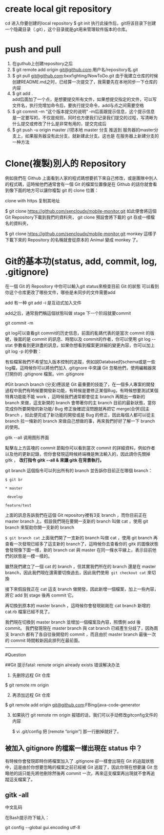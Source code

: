 # create local git repository
cd 进入你要创建的local repository
$ git init
执行此操作后，git将该目录下创建一个隐藏目录（.git），这个目录就是git用来管理软件版本的仓库。

# push and pull

1. 在guthub上创建repository之后
2. $ git remote add origin git@github.com:用户名/repository名.git
3. $ git pull git@github.com:bxxfighting/NowToDo.git  由于我建立仓库的时候创建README.md之时，已经算一次提交了，我需要先在本地同步一下仓库的内容
4. $ git add .  
    add后面加了一个点，是想要提交所有文件，如果想提交指定的文件，可以写文件名，执行完增加命令后，要执行提交命令，add与点之间需要空格
5. $ git commit –m “这个版本提交的说明”
    -m后面跟提示信息，这个提示信息是一定要写的，不仅是规则，同时也方便我们记录我们提交的过程，写清晰为什么提交或修改了什么是非常有用的，提交完成后
6. $ git push -u origin master //把本地 master 分支 推送到 服务器的master分支上，如果服务器没有此分支，就新建此分支。这也是 在服务器上新建分支的一种方法



# Clone(複製)別人的 Repository
例如我們在 Github 上面看到人家的程式碼想要抓下來自己修改，或是團隊中別人的程式碼，這時候他們通常會有一個 Git 的檔案位置像是在 Github 的話你就會看到像下面的地方可以讓你複製 git 的 clone 位置：

clone with https  复制其地址

$ git clone https://github.com/sencloudx/mobile-monitor.git
如此便會將這個 Git Repository下載到我們的資料夾， git clone 預設會將下載的 git 存成一樣檔名的資料夾，

$ git clone https://github.com/sencloudx/mobile-monitor.git monkey
這樣子下載下來的 Repository 的名稱就會從原本的 Animal 變成 monkey 了。

# Git的基本功(status, add, commit, log, .gitignore)

在一個 Git 的 Repository 中你可以輸入git status來檢查目前 Git 的狀態
可以看到你这个仓库更改了哪些文件，哪些是未同步的文件需要add

add   有一种 git add -i 是互动式加入文件

add之后，通常我們稱這個狀態叫做 stage 下一个阶段就要commit

git commit -m

git log可以查看git commit的历史信息，前面的亂碼代表的是當次 commit 的版號，後面的是 commit 的訊息、時間以及 commit的作者，你可以使用 git log --stat 參數看到更詳盡的訊息，如果你想看到檔案更詳細的變更內容，你可以加上 git log -p 的參數：


有些檔案我們不希望加入版本控制的追蹤，例如說Database的schema或是一些log檔，這時候你可以將他們加入 .gitignore 中來讓 Git 忽略他們，使用編輯器來打開你的 .gitignore 檔案。vim .gitignore

#Git branch
branch (分支)應該是 Git 最重要的技能了，在一個多人專案的開發過程中我們有時候要開發新功能，有時候是要修正某個Bug，有時候想要測試某個特異功能能不能 work ，這時候我們通常都會從主 branch 再開出一條新的 branch 來做，這支新開的 branch 會帶著你的主 branch 目前的最新狀態，當你完成你所要開發的新功能/ Bug 修正後確認沒問題就再把它 merge(合併)回主 Branch ，如此便完成了新功能的開發或是 Bug 的修正，因此每個人都可以從主 branch 拉一條新的 branch 來做自己想做的事，再來我們好好了解一下 branch 的使用。

gitk --all  调用图形界面

點擊左上方區塊的 commit 節點你可以看到當次 commit 的詳細資料，例如作者以及他的更新記錄，但你會發現這時候終端機是無法輸入的，因此請你先關掉 gitk ，
**改打指令 gitk --all & 來讓 gitk 在背景執行。**

git branch 這個指令可以列出所有的 branch 並告訴你目前正在哪個 branch：

`$ git br`

`* master`

` develop`

`feature/test`

  上面的訊息告訴我們在這個 Git repository裡有3支 branch ，而你目前正在 master branch 上。假設我們現在要開一支新的 branch 叫做 cat ，使用 git branch 來幫助你開一支新的 branch

  `$ git branch cat`
  上面我們開了一支新的 branch 叫做 cat ，使用 git branch 再查看一次發現已經多了這支新的 branch了，這時候你去查看你的 gitk 的圖像狀態會發現像下圖一樣，新的 branch cat 與 master 在同一條水平線上，表示目前他們的狀態是一模一樣的。

雖然我們建立了一個 cat 的 branch ，但其實我們所在的 branch 還是在 master branch，因此我們現在還需要切換過去，因此我們使用` git checkout cat` 來切換

接下來假設我正在 cat 這支 branch 做開發，因此新增一個檔案，加上一些內容，將它 add 到 stage 後再 commit 它。

再切換到原本的 master branch ，這時候你會發現剛剛在 cat branch 新增的 cat.rb 檔案已經不見了。

 我們現在切換到 master branch 並增加一個檔案及內容，照慣例 add 後 commit。
我們發現現在 master branch 與 cat branch 已經產生分歧了，因為兩支 branch 都有了各自往後開發的 commit ，而且由於 master branch 最後一次的 commit 時間較新因此排列在最前面。










---
#Question

##Git 提示fatal: remote origin already exists 错误解决办法
1. 先删除远程 Git 仓库

$ git remote rm origin

2. 再添加远程 Git 仓库

$ git remote add origin git@github.com:FBing/java-code-generator

3. 如果执行 git remote rm origin 报错的话，我们可以手动修改gitconfig文件的内容
  
   $ vi .git/config
把 [remote “origin”] 那一行删掉就好了。


## 被加入 gitignore 的檔案一樣出現在 status 中？

有時候你會發現即時你將檔案加入了 .gitignore 卻一樣會出現在 Git 的追蹤狀態中，這是由於你想要忽略的檔案之前已經被 Git 追蹤了，因此你現在想要讓 Git 忽略他的話只能先將他刪除然後再 commit 一次，再來這支檔案再出現就不會再追蹤這支檔案了。

## gitk -all
中文乱码

在Bash提示符下输入：

git config --global gui.encoding utf-8